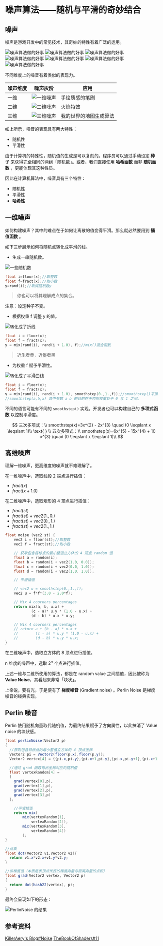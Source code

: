 # 噪声算法——随机与平滑的奇妙结合

## 噪声

噪声是游戏开发中的常见技术，其奇妙的特性有着广泛的运用。

![噪声算法做的好事](../pic/noiseDidThis1.jpg) ![噪声算法做的好事](../pic/noiseDidThis2.jpg) ![噪声算法做的好事](../pic/noiseDidThis3.jpg) ![噪声算法做的好事](../pic/noiseDidThis4.jpg) ![噪声算法做的好事](../pic/noiseDidThis5.jpg) ![噪声算法做的好事](../pic/noiseDidThis6.jpg) ![噪声算法做的好事](../pic/noiseDidThis7.jpg)

不同维度上的噪音有着类似的表现力。

| 噪声维度 | 噪声灰阶 | 应用 |
| --- | --- | --- |
| 一维 | ![一维噪声](../pic/one-dimensionalNoise.png) | 手绘质感的笔刷 |
| 二维 | ![二维噪声](../pic/two-dimensionalNoise.png) | 火焰特效 |
| 三维 | ![三维噪声](../pic/three-dimensionalNoise.png) | 我的世界的地图生成算法 |

如上所示，噪音的表现具有两大特性：

- 随机性
- 平滑性

由于计算机的特殊性，随机值的生成是可以复刻的。程序员可以通过手动设定 **种子** 来获得完全相同的两组「随机数」。或者，我们直接使用 **哈希函数** 而非 **随机函数** ，更能体现其这种性质。

因此在计算机算法中，噪音具有三个特性：

- 随机性
- 平滑性
- **哈希性**

## 一维噪声

如何构建噪声？其中的难点在于如何让离散的值变得平滑。那么就必然要用到 **插值函数** 。

如下三步展示如何将随机点转化成平滑的线。

- 生成一串随机数。

![一些随机数](../pic/randomNums.png)

```C++
float i=floor(x);//取整数
float f=fract(x);//取小数
y=rand(i);//取得随机数y
```

> 你也可以将其理解成点的集合。

注意：设定种子不变。

- 根据权重 f 调整 y 的值。

![转化成了折线](../pic/randomNumsHandle1.png)

```C++
float i = floor(x);
float f = fract(x);
y = mix(rand(i), rand(i + 1.0), f);//mix()混合函数
```

> 近朱者赤，近墨者黑

- 为权重 f 赋予平滑性。

![转化成了平滑曲线](../pic/randomNumsHandle2.png)

```C++
float i = floor(x);
float f = fract(x);
y = mix(rand(i), rand(i + 1.0), smoothstep(0.,1.,f));//smoothstep()平滑函数
//smoothstep(a,b,x) 其中参数 a b 的目的在于控制权重处于 0 与 1 之间。
```

不同的语言可能有不同的 `smoothstep()` 实现。开发者也可以构建自己的 **多项式函数** 以控制平滑度。

$$
三次多项式：\\
smoothstep(x)=3x^{2} - 2x^{3} \quad (0 \leqslant x \leqslant 1)\\
\text{ } \\
五次多项式：\\
smoothstep(x)=6x^{5} - 15x^{4} + 10 x^{3} \quad (0 \leqslant x \leqslant 1)\\
$$

## 高维噪声

理解一维噪声，更高维度的噪声就不难理解了。

在一维噪声中，选取线段 2 端点进行插值：

- $fract(x)$
- $fract(x+1.0)$

在二维噪声中，选取矩形的 4 顶点进行插值：

- $fract(st)$
- $fract(st) + vec2(1.,0.)$
- $fract(st) + vec2(0.,1.)$
- $fract(st) + vec2(1.,1.)$

```C++
float noise (vec2 st) {
    vec2 i = floor(st);//取整数
    vec2 f = fract(st);//取小数

    // 获取包含目标点的最小整值立方体的 4 顶点 random 值
    float a = random(i);
    float b = random(i + vec2(1.0, 0.0));
    float c = random(i + vec2(0.0, 1.0));
    float d = random(i + vec2(1.0, 1.0));

    // 平滑插值

    // vec2 u = smoothstep(0.,1.,f);
    vec2 u = f*f*(3.0 - 2.0*f);

    // Mix 4 coorners percentages
    return mix(a, b, u.x) +
            (c - a)* u.y * (1.0 - u.x) +
            (d - b) * u.x * u.y;

    // Mix 4 coorners percentages
    // return a + (b - a) * u.x +
    //        (c - a) * u.y * (1.0 - u.x) +
    //        (d - b) * u.y * u.x;
}
```

在三维噪声中，选取立方体的 8 顶点进行插值。

n 维度的噪声中，选取 $2^n$ 个点进行插值。

上述一维与二维所使用的算法，都是在 random value 之间插值，因此被称为 **Value Noise**，其看起来非常「块状」。

上帝说，要有光。于是便有了 **梯度噪音** (Gradient noise) 。Perlin Noise 是梯度噪音的经典实现。

## Perlin 噪音

Perlin 使用随机向量取代随机值，为最终结果赋予了方向属性，以此抹消了 Value noise 的块状感。

```C#
float perlinNoise(Vector2 p)
{
  //获取包含目标点的最小整值立方体的 4 顶点坐标
  Vector2 pi = Vector2(floor(p.x),floor(p.y));
  Vector2 vertex[4] = {{pi.x,pi.y},{pi.x+1,pi.y},{pi.x,pi.y+1},{pi.x+1,pi.y+1}};

  //通过 grad 函数得出坐标对应的随机值
  float vertexRandom[4] =
  {
    grad(vertex[0],p),
    grad(vertex[1],p),
    grad(vertex[2],p),
    grad(vertex[3],p)
  };

    //平滑插值
    return mix(
        mix(vertexRandom[1],
            vertexRandom[2]),
        mix(vertexRandom[3],
            vertexRandom[4])
        );
}

//点乘
float dot(Vector2 v1,Vector2 v2){
  return v1.x*v2.x+v1.y*v2.y;
}

//求梯度值（本质是求顶点代表的梯度向量与距离向量的点积）
float grad(Vector2 vertex, Vector2 p)
{
  return dot(hash22(vertex), p);
}
```

最终会呈现如下的形态：

![PerlinNoise 的结果](../pic/perlinNoise.png)

## 参考资料

[KillerAery's Blog#Noise](https://www.cnblogs.com/KillerAery/p/10765897.html#%E5%99%AA%E5%A3%B0) [TheBookOfShaders#11](https://thebookofshaders.com/11/?lan=en)
